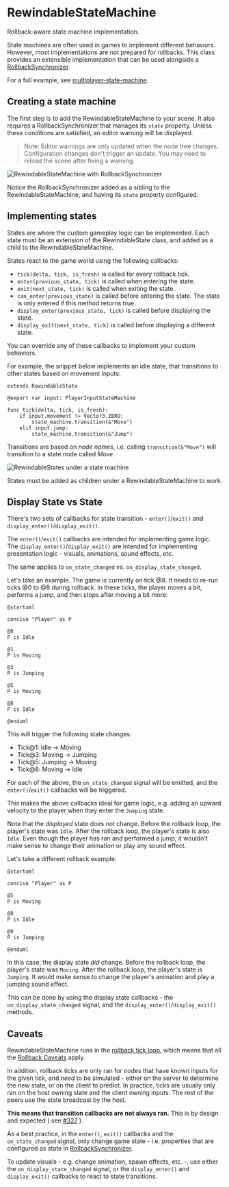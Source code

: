 # RewindableStateMachine

Rollback-aware state machine implementation.

State machines are often used in games to implement different behaviors.
However, most implementations are not prepared for rollbacks. This class
provides an extensible implementation that can be used alongside a
[RollbackSynchronizer].

For a full example, see [multiplayer-state-machine].

## Creating a state machine

The first step is to add the RewindableStateMachine to your scene. It also
requires a RollbackSynchronizer that manages its `state` property. Unless these
conditions are satisfied, an editor warning will be displayed.

> Note: Editor warnings are only updated when the node tree changes.
> Configuration changes don't trigger an update. You may need to reload the
> scene after fixing a warning.

![RewindableStateMachine with
RollbackSynchronizer](../assets/rewindable-state-machine-rollback.png)

Notice the RollbackSynchronizer added as a sibling to the
RewindableStateMachine, and having its `state` property configured.

## Implementing states

States are where the custom gameplay logic can be implemented. Each state must
be an extension of the RewindableState class, and added as a child to the
RewindableStateMachine.

States react to the game world using the following callbacks:

* `tick(delta, tick, is_fresh)` is called for every rollback tick.
* `enter(previous_state, tick)` is called when entering the state.
* `exit(next_state, tick)` is called when exiting the state.
* `can_enter(previous_state)` is called before entering the state. The state is
  only entered if this method returns true.
* `display_enter(previous_state, tick)` is called before displaying the state.
* `display_exit(next_state, tick)` is called before displaying a different
  state.

You can override any of these callbacks to implement your custom behaviors.

For example, the snippet below implements an idle state, that transitions to
other states based on movement inputs:

```gdscript
extends RewindableState

@export var input: PlayerInputStateMachine

func tick(delta, tick, is_fresh):
	if input.movement != Vector3.ZERO:
		state_machine.transition(&"Move")
	elif input.jump:
		state_machine.transition(&"Jump")

```

Transitions are based on *node names*, i.e. calling `transition(&"Move")` will
transition to a state node called *Move*. 

![RewindableStates under a state
machine](../assets/rewindable-state-children.png)

States must be added as children under a RewindableStateMachine to work.

## Display State vs State

There's two sets of callbacks for state transition - `enter()`/`exit()` and
`display_enter()`/`display_exit()`.

The `enter()`/`exit()` callbacks are intended for implementing game logic. The
`display_enter()`/`display_exit()` are intended for implementing presentation
logic - visuals, animations, sound effects, etc.

The same applies to `on_state_changed` vs. `on_display_state_changed`.

Let's take an example. The game is currently on tick @8. It needs to re-run
ticks @0 to @8 during rollback. In these ticks, the player moves a bit,
performs a jump, and then stops after moving a bit more:

```puml
@startuml

concise "Player" as P

@0
P is Idle

@1
P is Moving

@3
P is Jumping

@5
P is Moving

@8
P is Idle

@enduml
```

This will trigger the following state changes:

* Tick@1: Idle -> Moving
* Tick@3: Moving -> Jumping
* Tick@5: Jumping -> Moving
* Tick@8: Moving -> Idle

For each of the above, the `on_state_changed` signal will be emitted, and the
`enter()`/`exit()` callbacks will be triggered.

This makes the above callbacks ideal for game logic, e.g. adding an upward
velocity to the player when they enter the `Jumping` state.

Note that the *displayed* state does not change. Before the rollback loop, the
player's state was `Idle`. After the rollback loop, the player's state is also
`Idle`. Even though the player has ran and performed a jump, it wouldn't make
sense to change their animation or play any sound effect.

Let's take a different rollback example:

```puml
@startuml

concise "Player" as P

@5
P is Moving

@8
P is Idle

@9
P is Jumping

@enduml
```

In this case, the display state *did* change. Before the rollback loop, the
player's state was `Moving`. After the rollback loop, the player's state is
`Jumping`. It would make sense to change the player's animation and play a
jumping sound effect.

This can be done by using the display state callbacks - the
`on_display_state_changed` signal, and the `display_enter()`/`display_exit()`
methods.

## Caveats

RewindableStateMachine runs in the [rollback tick loop], which means that all
the [Rollback Caveats] apply.

In addition, rollback ticks are only ran for nodes that have known inputs for
the given tick, and *need* to be simulated - either on the server to determine
the new state, or on the client to predict. In practice, ticks are usually only
ran on the host owning state and the client owning inputs. The rest of the
peers use the state broadcast by the host.

**This means that transition callbacks are not always ran.** This is by design
and expected ( see [#327] ).

As a best practice, in the `enter()`, `exit()` callbacks and the
`on_state_changed` signal, only change game state - i.e. properties that are
configured as state in [RollbackSynchronizer].

To update visuals - e.g. change animation, spawn effects, etc. -, use either
the `on_display_state_changed` signal, or the `display_enter()` and
`display_exit()` callbacks to react to state transitions.

[multiplayer-state-machine]: https://github.com/foxssake/netfox/tree/main/examples/multiplayer-state-machine
[RollbackSynchronizer]: ../../netfox/nodes/rollback-synchronizer.md
[rollback tick loop]: ../../netfox/guides/network-rollback.md#network-rollback-loop
[Rollback Caveats]: ../../netfox/tutorials/rollback-caveats.md
[#327]: https://github.com/foxssake/netfox/issues/327#issuecomment-2491251374
